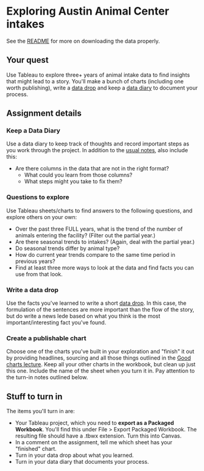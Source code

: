 # Exploring Austin Animal Center intakes

See the [README](README.md) for more on downloading the data properly.

## Your quest

Use Tableau to explore three+ years of animal intake data to find insights that might lead to a story. You'll make a bunch of charts (including one worth publishing), write a [data drop](https://docs.google.com/document/d/1gd5RR5YK43N3uE0o1vBoJfnkSo5S0JJFUCJmFsa75FM/edit#heading=h.k2b1zvdn1534) and keep a [data diary](https://docs.google.com/document/d/1gd5RR5YK43N3uE0o1vBoJfnkSo5S0JJFUCJmFsa75FM/edit#heading=h.5i6qymvlqkwj) to document your process.

## Assignment details

### Keep a Data Diary

Use a data diary to keep track of thoughts and record important steps as you work through the project. In addition to the [usual notes](https://docs.google.com/document/d/1gd5RR5YK43N3uE0o1vBoJfnkSo5S0JJFUCJmFsa75FM/edit#heading=h.5i6qymvlqkwj), also include this:

- Are there columns in the data that are not in the right format?
    - What could you learn from those columns?
    - What steps might you take to fix them?

### Questions to explore

Use Tableau sheets/charts to find answers to the following questions, and explore others on your own:

- Over the past three FULL years, what is the trend of the number of animals entering the facility? (Filter out the partial year.)
- Are there seasonal trends to intakes? (Again, deal with the partial year.)
- Do seasonal trends differ by animal type?
- How do current year trends compare to the same time period in previous years?
- Find at least three more ways to look at the data and find facts you can use from that look.

### Write a data drop

Use the facts you've learned to write a short [data drop](https://docs.google.com/document/d/1gd5RR5YK43N3uE0o1vBoJfnkSo5S0JJFUCJmFsa75FM/edit#heading=h.k2b1zvdn1534). In this case, the formulation of the sentences are more important than the flow of the story, but do write a news lede based on what you think is the most important/interesting fact you've found.

### Create a publishable chart

Choose one of the charts you've built in your exploration and "finish" it out by providing headlines, sourcing and all those things outlined in the [Good charts lecture](https://drive.google.com/open?id=1EMEIdUqeK94swrm0VvwPPBqzk5zSZqJmKnkckS2KFiw). Keep all your other charts in the workbook, but clean up just this one. Include the name of the sheet when you turn it in. Pay attention to the turn-in notes outlined below.

## Stuff to turn in

The items you'll turn in are:

- Your Tableau project, which you need to **export as a Packaged Workbook**. You'll find this under File > Export Packaged Workbook. The resulting file should have a .tbwx extension. Turn this into Canvas.
- In a comment on the assignment, tell me which sheet has your "finished" chart.
- Turn in your data drop about what you learned.
- Turn in your data diary that documents your process.
